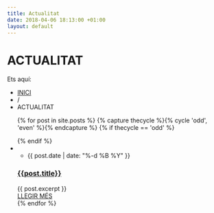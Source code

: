 ```yaml
---
title: Actualitat
date: 2018-04-06 18:13:00 +01:00
layout: default
---
```

<div class="row gray full-width page-header vertical-align-table">
    <div class="row full-width padding-top-bottom-50 vertical-align-cell">
        <div class="row">
            <div class="page-header-left">
                <h1>ACTUALITAT</h1>
            </div>
            <div class="page-header-right">
                <div class="bread-crumb-container">
                    <label>Ets aquí:</label>
                    <ul class="bread-crumb">
                        <li>
                            <a title="HOME" href="/">
                                INICI
                            </a>
                        </li>
                        <li class="separator">
                            /
                        </li>
                        <li>
                            ACTUALITAT
                        </li>
                    </ul>
                </div>
            </div>
        </div>
    </div>
</div>
<div class="clearfix">
    <div class="row margin-top-70">
        <ul class="blog two-columns clearfix">
            {% for post in site.posts %}
            {% capture thecycle %}{% cycle 'odd', 'even' %}{% endcapture %}
            {% if thecycle == 'odd' %}
                </ul><ul class="blog two-columns clearfix">
            {% endif %}
            <li class="column column-1-2">
                <ul class="post-details">
                    <li class="date template-calendar">{{ post.date | date: "%-d %B %Y"  }}</li>
                </ul>
                <div class="post-content">
                    <a href="{{post.url}}" title="{{post.title}}" class="post-image">
                        <img src="{{post.image}}" alt="" style="display: block;">
                    </a>
                    <h3 class="box-header align-left"><a href="{{post.url}}">{{post.title}}</a></h3>
                    <div class="description t1">
                        {{ post.excerpt }}
                    </div>
                    <div class="row padding-top-54 padding-bottom-17">
                        <a class="more" href="{{post.url}}" title="LLEGIR MÉS">LLEGIR MÉS</a>
                    </div>
                </div>
            </li>
            {% endfor %}
        </ul>
    </div>
</div>